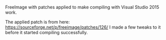 FreeImage with patches applied to make compiling with Visual Studio 2015 work.

The applied patch is from here: https://sourceforge.net/p/freeimage/patches/126/ 
I made a few tweaks to it before it started compiling successfully.
